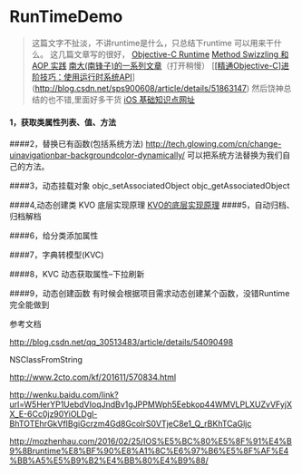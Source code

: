 # RunTimeDemo

> 这篇文字不扯淡，不讲runtime是什么，只总结下runtime 可以用来干什么。
    这几篇文章写的很好，
    [Objective-C Runtime](http://tech.glowing.com/cn/objective-c-runtime/)
[Method Swizzling 和 AOP 实践](http://tech.glowing.com/cn/method-swizzling-aop/)
[南大(南锋子)的一系列文章](http://southpeak.github.io/categories/objectivec/)（打开稍慢）
[[[精通Objective-C]进阶技巧：使用运行时系统API](http://blog.csdn.net/sps900608/article/details/51863147)](http://blog.csdn.net/sps900608/article/details/51863147)
然后饶神总结的也不错,里面好多干货
[iOS 基础知识点网址](http://www.jianshu.com/p/64a7c9f7f6b2)

#### 1，获取类属性列表、值、方法

####2，替换已有函数(包括系统方法)
http://tech.glowing.com/cn/change-uinavigationbar-backgroundcolor-dynamically/
可以把系统方法替换为我们自己的方法。

####3，动态挂载对象
objc_setAssociatedObject
objc_getAssociatedObject

####4,动态创建类 KVO 底层实现原理
[KVO的底层实现原理](http://www.jianshu.com/p/6305af232100)
####5，自动归档、归档解档

####6，给分类添加属性

####7，字典转模型(KVC)

####8，KVC 动态获取属性–下拉刷新

####9，动态创建函数
有时候会根据项目需求动态创建某个函数，没错Runtime完全能做到

参考文档

http://blog.csdn.net/qq_30513483/article/details/54090498

NSClassFromString

http://www.2cto.com/kf/201611/570834.html

http://wenku.baidu.com/link?url=W5HerYP1UebdVIoqJndBv1gJPPMWph5Eebkop44WMVLPLXUZvVFyjXX_E-6Cc0jz90YiOLDgl-BhTOTEhrGkVfIBgiGcrzm4Gd8GcoIrS0VTjeC8e1_Q_rBKhTCaGljc

http://mozhenhau.com/2016/02/25/IOS%E5%BC%80%E5%8F%91%E4%B9%8Bruntime%E8%BF%90%E8%A1%8C%E6%97%B6%E5%8F%AF%E4%BB%A5%E5%B9%B2%E4%BB%80%E4%B9%88/
